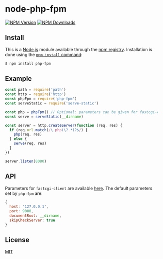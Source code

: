 # node-php-fpm

[![NPM Version][npm-image]][npm-url]
[![NPM Downloads][downloads-image]][downloads-url]


## Install

This is a [Node.js](https://nodejs.org/en/) module available through the
[npm registry](https://www.npmjs.com/). Installation is done using the
[`npm install` command](https://docs.npmjs.com/getting-started/installing-npm-packages-locally):

```sh
$ npm install php-fpm
```

## Example

```js
const path = require('path')
const http = require('http')
const phpFpm = require('php-fpm')
const serveStatic = require('serve-static')

const php = phpFpm() // Optional: parameters can be given for fastcgi-client
const serve = serveStatic(__dirname)

const server = http.createServer(function (req, res) {
  if (req.url.match(/\.php(\?.*)?$/) {
    php(req, res)
  } else {
    serve(req, res)
  }
})

server.listen(8080)
```

## API

Parameters for `fastcgi-client` are available [here](https://github.com/LastLeaf/node-fastcgi-client#api). The default parameters set by `php-fpm` are:

```js
{
  host: '127.0.0.1',
  port: 9000,
  documentRoot: __dirname,
  skipCheckServer: true
}
```

## License

[MIT](LICENSE)

[npm-image]: https://img.shields.io/npm/v/php-fpm.svg
[npm-url]: https://npmjs.org/package/php-fpm
[downloads-image]: https://img.shields.io/npm/dm/php-fpm.svg
[downloads-url]: https://npmjs.org/package/php-fpm
